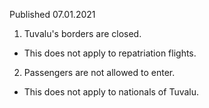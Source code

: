Published 07.01.2021
1. Tuvalu's borders are closed.
- This does not apply to repatriation flights.
2. Passengers are not allowed to enter.
- This does not apply to nationals of Tuvalu.